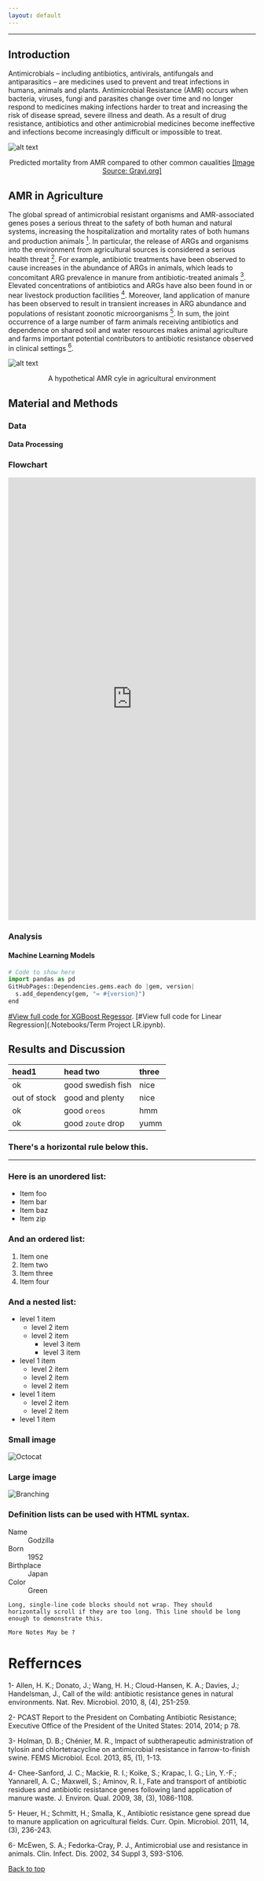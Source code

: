 ```yaml
---
layout: default
---
```

---


## Introduction
Antimicrobials – including antibiotics, antivirals, antifungals and antiparasitics – are medicines used to prevent and treat infections in humans, animals and plants. Antimicrobial Resistance (AMR) occurs when bacteria, viruses, fungi and parasites change over time and no longer respond to medicines making infections harder to treat and increasing the risk of disease spread, severe illness and death. As a result of drug resistance, antibiotics and other antimicrobial medicines become ineffective and infections become increasingly difficult or impossible to treat.



![alt text](assets/css/AMR-ONeil.png)
<center>
Predicted mortality from AMR compared to other common caualities
<a href="https://www.gavi.org/vaccineswork/what-antimicrobial-resistance-and-how-can-we-tackle-it?gclid=CjwKCAjwo7iiBhAEEiwAsIxQEe9oBkLiHuUFI8ru5pDI6lSTsba_wHPjZBYob6fX-YYfKzztvWuvEhoCdtUQAvD_BwE">[Image Source: Gravi.org]</a>
</center>

<a><p id="TOP"></p></a>

## AMR in Agriculture
The global spread of antimicrobial resistant organisms and AMR-associated genes poses a serious threat to the safety of both human and natural systems, increasing the hospitalization and mortality rates of both humans and production animals <a href="#1"><sup>1</sup></a>. In particular, the release of ARGs and organisms into the environment from agricultural sources is considered a serious health threat <a href="#2"><sup>2</sup></a>. For example, antibiotic treatments have been observed to cause increases in the abundance of ARGs in animals, which leads to concomitant ARG prevalence in manure from antibiotic-treated animals <a href="#3"><sup>3</sup></a>. Elevated concentrations of antibiotics and ARGs have also been found in or near livestock production facilities <a href="#4"><sup>4</sup></a>. Moreover, land application of manure has been observed to result in transient increases in ARG abundance and populations of resistant zoonotic microorganisms <a href="#5"><sup>5</sup></a>. In sum, the joint occurrence of a large number of farm animals receiving antibiotics and dependence on shared soil and water resources makes animal agriculture and farms important potential contributors to antibiotic resistance observed in clinical settings <a href="#6"><sup>6</sup></a>. 

![alt text](assets\AgAMRCycl.png)
<center>A hypothetical AMR cyle in agricultural environment</center>


## Material and Methods
### Data
#### Data Processing
### Flowchart

<iframe frameborder="0" style="width:100%;height:900px;" src="https://viewer.diagrams.net/?tags=%7B%7D&highlight=0000ff&edit=_blank&layers=1&nav=1#R7VzZctu4Ev0aVyUPUnERZenR8nYzYyeZyNmepiASonBNEgxAbfn6aSzcKUuiRdv31iSVhGhi7T7oPmjQObMvw80tQ%2FHinno4OLMMb3NmX51Z1vh8CH8LwVYJhqatBD4jnhKZuWBKfmMtNLR0STzMSxUTSoOExGWhS6MIu0lJhhij63K1OQ3Ko8bIxzXB1EVBXfqdeMlCSR1jnMv%2Fg4m%2F0COfO3reIUrragFfII%2BuCyL7%2Bsy%2BZJQm6incXOJAqC5Vy%2FcP2%2B%2FB3ePw9o%2B%2F%2BC%2F0dfLnw8dvPdXZzTFNshUwHCWtu%2Bb3t9bdx6m5daLf9%2F4fFwtrfaWbGCsULLW6zqxhAINMPLKCR188pqJZKriOVoTRKITpIDHEFUpQWgkmMKs2BFlDd1Jk8GSrLTX8tRSqnMxplPS4xNEFVBjFG9VIv652I6o%2Fp5933xAjaAaNrUuodkmDZRhxVXjYxvh9YRVqrOcs7vnrMK0dC5kmDKMQatwEAFM5f0v94%2FJV%2B0WceJZfEInmSCDzjU7wAYcxZihZMo2IQds5WqV5WOA%2FYvEI%2BxjWjwPqMzCXPYHRSIgTzKrvPucvJusFSfA0Rq7oYQ2OGmSLJAygZIrFkQ1Ofa8qBwEgmTI5tD2fzy3XBTlPGH3EhTfecDZ0htl09%2FoY7YtWmCV4U3Cw2ufcYgozZluokr7VLkZHD0eV1rkntmxdY1HywjoAaOfvZ%2F3mHg4etJM7wuFZrRyecnDGd4YiPyCR35mzM80TebudHX3lAGvjM4o80C1EdbWyOcANy%2BjKRO%2FbyF2Agye%2F5VpFaE5ItKRL0QJawt8RjXolseiI44T34VmNQeci1AOCexyAjGVb32fYR4nqdr6M3IRQ4WxP6GFfXKMZWljDxLuMGDxGUWOTGXIffUaXkQc2kltdLIBEJCEQr1t1eagyPi2TeJlk1l8QLrvDMZe7Xm5QgRuIAhIQUrDSEZjLWYrGEa5jc03AZUBnqiSAJfoVePtWai9XGQgXtEArhTQeCq%2FKCs0K05mJ7hB4NGCCAO0bdxkuA5SIZ2CqsDAUCm8bzXgsF2qISa0xfsw2Q7KgEvHZeC5FjJfGUzGE9HFfPYWUyVUspL7zHi8r8%2FIITzeNnNxaOslsblpT6WxclzIPphBshVpuSFSgZwU9Fq0g6n2YaL7DUwoxzyiEVowYrxoYWSmUJ1SRQZgxp8FKThEeiCdU%2Fe5hOn1frseXPMaR11BPzP2ByLkGsHhZww0IEHJcAcu7fAqpKfJJvm8yndQ6CjiVUHGDpZpAbphVxgaNs2vrbGScjS8FJfgbppIKrjJPqRWfvhiR9GlcsaOYV7orao0gqqbN%2BgUnoTZjzXc0iRt9z1NkRHoH7Gm6sJddlNmEI343sYmh%2FKXdRUGufin%2F4gI%2B7%2FBcBHqzIPqig7%2BUdUVGrFGZjZw30BGrgY7YnfEReycfyYjFR7zON%2FGN2sRPWD1rJ7ZQFnkjsZ%2FFnpfKylxbpRu8AoXzoidTeytZNIwpuKqkp7y60dTekI1SsEvgbzFi%2Ffqu3MGThfufJlR6n%2BcSYA%2Fh0byRAA%2FdEZ7NxRvd2Hg5MmydG3X8GQ34G3UGP7Omfuz5eKqLlEFo8ymEketcOsl9h9BVXueO0lir%2F784SbbaHGgJUCsZC29I8kM07zu69LPw5mqje5aFbVqIYL0%2FioWfeQ%2BimDeTpbTdcabkdMlc%2FITCtCESxHycPFHvXNUTynwSGAwD1SCrcq6qycy66WdKJF3VgBqWAWWfj8s9qHnqRjlWLhhD20K1WFTgu4exm4e5Oaz6QMM3B6oaP4dtppD2SHYaHGkV2UFAYn6AM0HATGQmUnqVhgA4cnHzcXo2cgbOC3oQezSqeZDBoO5AUtnJHciw1Xl6mgDoeUJcyQQvwHdsOeFNQUxEPsxdRmK5Sywja8p3MZ3a8JIZHlhXh9lvhC9RQH4jcT49mlIZR1Mqz8Ejb9CEqJE1s4ddJmjGFUQN65zIdBpiUtru5JA637%2BT2YKGsyVvz1x38tOdjLYr9Vc8uGPUKcGwQfvDrrQ%2FfnpDN2Ub4MyJWTHTAGeod71eUf7%2B6czJifvVmzj3K2nu4B65CyJPzHdARSNFcfWN16kyeidQB%2Buo45deCEkFlwHiMjkTzlCAIldYQNoFb0SkxUX%2FnDXqCRPGsczkTO8%2FPVzL44hPGdgyfE3bvI5SP19e6FMbbGBwQmQuFMOJH5E5BFLJv4pHMpVJU4cwH2KnKOkk7Zl98y%2B2W44nEakcRw3mP24nlHJhCHUC%2FoJ9hjkvUwiyb%2BYnpBVvMN6Nq2eDerwbmA0Bzxx0dQY2d1%2BCx43gCeFQRaJeIk67AjpGrJmqfjGjSULD5neBzHzJN7A%2F5RuPMCzvQZQ8SJiSLyPiQmjqzYhH1CsczuRxRKgLgNqbMYwe1auIsnBPbj%2BLaxf3X6DFDYVhEU8OD4JxNxh9xcPUyOw7JTgOBw0ZGev8BfmXPTjgIBt5F%2BLLGCi5IrISt6zhsjnyzEmeLPlZypU0Z07aZGmOs9TebIsmo3uzLekW3ptuWRe%2FAKpbNZU9MytjG5U0s13xXWrhtbRMrSOnmt8ZH5bfOVVSxW463r8yGE2zgEajPx6PnkSkKBQ%2BpOgCpfaBKHXeFEidSippYFew1Rqko5cF6cDaD9L0ToGE6jahgE8RLkQi6g7NcPCZcqJC8VUaxbMKFwFwbXgh4%2F5E9nSRJgobs4Z6MBjUF9fKAQHEgQZubuHs%2BbdpjTbwpx%2BL8NtNeBs4FQuPG4Kb03cawpt9gvD2l2f%2F%2BmGN%2BKrHjO3k6ufgfvOt4b7rgoszDMi%2BRuTXUpxWPlylB50pCmNxFbvDmgu8Qb4wVukbKi3NNr11CCUp3x51ZZHq%2FeOB149OV9Y4JGn%2Bf8I19npnq9E7l93%2Fbki%2FGtWoIqol06j2M6z0czof3qjDA3K%2BrYE4duyz8pWhcb4PjqJUZQ05Rg3DKnGQ4eC1KYh1IMjtN0VBavfh45borWbRrWqyoGP4NiXNnwdfjTWzb1iDEtYGCs1Hge1t3Z3XPOxe1A5fE6SDCokyWmK0es9W9dSng%2BiXP1afHu%2B2H%2F3V6M9ROL0ldz8%2BtfxJjwlyAUZE3KY844c8OvtsNf9y0Wn6SL%2Fdl3K7tbK36Q6e%2Bpa%2F%2BK%2BR10M3%2FKGfKDQdOrr65L8R%2BWYr5J%2FwZ5yO%2FzmjF99IH5cJI%2BrbPzEf%2B9Dd9O8G2L8BzPPBK%2B%2BApo9Md9OTSHxT%2FgQ32RHF2yrthahmJReSnbOPpprVpEqln47D%2BHG3A%2FtMmdHMEsVMj%2BBPHbtbmv8Almi8KkyM5uD1P4aS4%2FI6nW74ssV3U9O3YnFzdCKTm9Ucasc2P%2B6q5lDPINIn5QPo0Gp74dIdgl43tFQQlH3V%2F1wE1WJUxwjqLgnXy3JmefLBdPalHxqzcM%2BE0mFp4LfCUkzbagclc7AHk62hBMX8v7xQ1fP%2FNsS%2B%2Fgc%3D"></iframe>


### Analysis
#### Machine Learning Models

```python
# Code to show here
import pandas as pd
GitHubPages::Dependencies.gems.each do |gem, version|
  s.add_dependency(gem, "= #{version}")
end
```

[#View full code for XGBoost Regessor](./another-page.html).
[#View full code for Linear Regression](.Notebooks/Term Project LR.ipynb).



## Results and Discussion



| head1        | head two          | three |
|:-------------|:------------------|:------|
| ok           | good swedish fish | nice  |
| out of stock | good and plenty   | nice  |
| ok           | good `oreos`      | hmm   |
| ok           | good `zoute` drop | yumm  |

### There's a horizontal rule below this.

* * *

### Here is an unordered list:

*   Item foo
*   Item bar
*   Item baz
*   Item zip

### And an ordered list:

1.  Item one
1.  Item two
1.  Item three
1.  Item four

### And a nested list:

- level 1 item
  - level 2 item
  - level 2 item
    - level 3 item
    - level 3 item
- level 1 item
  - level 2 item
  - level 2 item
  - level 2 item
- level 1 item
  - level 2 item
  - level 2 item
- level 1 item

### Small image

![Octocat](https://github.githubassets.com/images/icons/emoji/octocat.png)

### Large image

![Branching](https://guides.github.com/activities/hello-world/branching.png)


### Definition lists can be used with HTML syntax.

<dl>
<dt>Name</dt>
<dd>Godzilla</dd>
<dt>Born</dt>
<dd>1952</dd>
<dt>Birthplace</dt>
<dd>Japan</dd>
<dt>Color</dt>
<dd>Green</dd>
</dl>
   

```
Long, single-line code blocks should not wrap. They should horizontally scroll if they are too long. This line should be long enough to demonstrate this.
```

```
More Notes May be ?
```

# Reffernces
<p id="1">1- Allen, H. K.; Donato, J.; Wang, H. H.; Cloud-Hansen, K. A.; Davies, J.; Handelsman, J., Call of the wild: antibiotic resistance genes in natural environments. Nat. Rev. Microbiol. 2010, 8, (4), 251-259.</p>

<p id="2">2- PCAST Report to the President on Combating Antibiotic Resistance; Executive Office of the President of the United States: 2014, 2014; p 78.</p>

<p id="3">3- Holman, D. B.; Chénier, M. R., Impact of subtherapeutic administration of tylosin and chlortetracycline on antimicrobial resistance in farrow-to-finish swine. FEMS Microbiol. Ecol. 2013, 85, (1), 1-13.</p>

<p id="4">4- Chee-Sanford, J. C.; Mackie, R. I.; Koike, S.; Krapac, I. G.; Lin, Y.-F.; Yannarell, A. C.; Maxwell, S.; Aminov, R. I., Fate and transport of antibiotic residues and antibiotic resistance genes following land application of manure waste. J. Environ. Qual. 2009, 38, (3), 1086-1108.</p>

<p id="5">5- Heuer, H.; Schmitt, H.; Smalla, K., Antibiotic resistance gene spread due to manure application on agricultural fields. Curr. Opin. Microbiol. 2011, 14, (3), 236-243.</p>

<p id="6">6- McEwen, S. A.; Fedorka-Cray, P. J., Antimicrobial use and resistance in animals. Clin. Infect. Dis. 2002, 34 Suppl 3, S93-S106.</p>

<a href="#TOP">Back to top</a>






